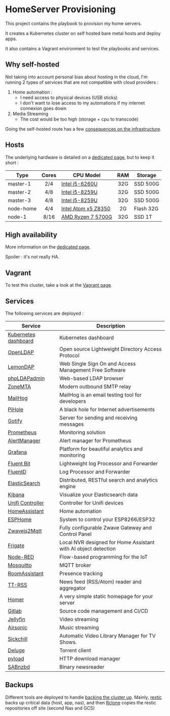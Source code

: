 
# HomeServer Provisioning

This project contains the playbook to provision my home servers.

It creates a Kubernetes cluster on self hosted bare metal hosts and deploy apps.

It also contains a Vagrant environment to test the playbooks and services.

## Why self-hosted

Not taking into account personal bias about hosting in the cloud, I'm running 2 types of services that are not compatible with cloud providers :

1. Home automation :
   * I need access to physical devices (USB sticks)
   * I don't want to lose access to my automations if my internet connexion goes down
2. Media Streaming
    * The cost would be too high (storage + cpu to transcode)

Going the self-hosted route has a few [consequences on the infrastructure](docs/Bare_metal_considerations.md).

## Hosts

The underlying hardware is detailed on a [dedicated page](docs/Hardware_detail.md), but to keep it short :

| Type      | Cores | CPU Model                                                                                                                                |  RAM  | Storage   |
| --------- | :---: | ---------------------------------------------------------------------------------------------------------------------------------------- | :---: | --------- |
| master-1  |  2/4  | [Intel i5-6260U](https://ark.intel.com/products/91160/Intel-Core-i5-6260U-Processor-4M-Cache-up-to-2-90-GHz-)                            |  32G  | SSD 500G  |
| master-2  |  4/8  | [Intel i5-8259U](https://ark.intel.com/content/www/us/en/ark/products/135935/intel-core-i5-8259u-processor-6m-cache-up-to-3-80-ghz.html) |  32G  | SSD 500G  |
| master-3  |  4/8  | [Intel i5-8259U](https://ark.intel.com/content/www/us/en/ark/products/135935/intel-core-i5-8259u-processor-6m-cache-up-to-3-80-ghz.html) |  32G  | SSD 500G  |
| node-home |  4/4  | [Intel Atom x5 Z8350](https://ark.intel.com/products/93361/Intel-Atom-x5-Z8350-Processor-2M-Cache-up-to-1-92-GHz-)                       |  2G   | Flash 32G |
| node-1    | 8/16  | [AMD Ryzen 7 5700G](https://www.amd.com/en/products/apu/amd-ryzen-7-5700g)                                                               |  32G  | SSD 1T    |

## High availability

More information on the [dedicated page](docs/High_availability.md).

Spoiler : it's not really HA.

## Vagrant

To test this cluster, take a look at the [Vagrant page](docs/Vagrant.md).

## Services

The following services are deployed :

| Service                                                          | Description                                                    |
| ---------------------------------------------------------------- | -------------------------------------------------------------- |
| [Kubernetes dashboard](https://github.com/kubernetes/dashboard/) | Kubernetes dashboard                                           |
| [OpenLDAP](https://www.openldap.org/)                            | Open source Lightweight Directory Access Protocol              |
| [LemonDAP](https://lemonldap-ng.org/welcome/)                    | Web Single Sign On and Access Management Free Software         |
| [phpLDAPadmin](http://phpldapadmin.sourceforge.net/)             | Web-based LDAP browser                                         |
| [ZoneMTA](https://github.com/zone-eu/zone-mta)                   | Modern outbound SMTP relay                                     |
| [MailHog](https://github.com/mailhog/MailHog)                    | MailHog is an email testing tool for developers                |
| [PiHole](https://pi-hole.net/)                                   | A black hole for Internet advertisements                       |
| [Gotify](https://github.com/gotify/server)                       | Server for sending and receiving messages                      |
| [Prometheus](https://prometheus.io/)                             | Monitoring solution                                            |
| [AlertManager](https://github.com/prometheus/alertmanager)       | Alert manager for Prometheus                                   |
| [Grafana](https://grafana.com/)                                  | Platform for beautiful analytics and monitoring                |
| [Fluent Bit](https://fluentbit.io/)                              | Lightweight log Processor and Forwarder                        |
| [FluentD](https://www.fluentd.org/)                              | Log Processor and Forwarder                                    |
| [ElasticSearch](https://www.elastic.co/products/elasticsearch)   | Distributed, RESTful search and analytics engine               |
| [Kibana](https://www.elastic.co/products/kibana)                 | Visualize your Elasticsearch data                              |
| [Unifi Controller](https://unifi-sdn.ubnt.com/)                  | Controller for Unifi devices                                   |
| [HomeAssistant](https://www.home-assistant.io/)                  | Home automation                                                |
| [ESPHome](https://esphome.io/index.html)                         | System to control your ESP8266/ESP32                           |
| [Zwavejs2Mqtt](https://zwave-js.github.io/zwavejs2mqtt/)         | Fully configurable Zwave Gateway and Control Panel             |
| [Frigate](https://blakeblackshear.github.io/frigate/)            | Local NVR designed for Home Assistant with AI object detection |
| [Node-RED](https://nodered.org/)                                 | Flow-based programming for the IoT                             |
| [Mosquitto](https://mosquitto.org/)                              | MQTT broker                                                    |
| [RoomAssistant](https://github.com/mKeRix/room-assistant)        | Presence tracking                                              |
| [TT-RSS](https://tt-rss.org/)                                    | News feed (RSS/Atom) reader and aggregator                     |
| [Homer](https://github.com/bastienwirtz/homer)                   | A very simple static homepage for your server                  |
| [Gitlab](https://about.gitlab.com/)                              | Source code management and CI/CD                               |
| [Jellyfin](https://jellyfin.org/)                                | Video streaming                                                |
| [Airsonic](https://airsonic.github.io/)                          | Music streaming                                                |
| [Sickchill](https://sickchill.github.io/)                        | Automatic Video Library Manager for TV Shows.                  |
| [Deluge](https://deluge-torrent.org/)                            | Torrent client                                                 |
| [pyload](https://pyload.net/)                                    | HTTP download manager                                          |
| [SABnzbd](https://sabnzbd.org/)                                  | Binary newsreader                                              |

## Backups

Different tools are deployed to handle [backing the cluster up](docs/Backups.md).
Mainly, [restic](https://restic.net/) backs up critical data (host, app, nas), and then [Rclone](https://rclone.org/) copies the restic repositories off site (second Nas and GCS)
